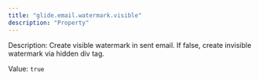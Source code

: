 ```yaml
---
title: "glide.email.watermark.visible"
description: "Property"
---
```


Description: Create visible watermark in sent email. If false, create invisible watermark via hidden div tag.

Value: `true`